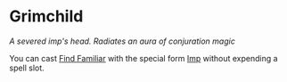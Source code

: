 # Grimchild

*A severed imp's head. Radiates an aura of conjuration magic*

You can cast [Find Familiar](https://5e.tools/spells.html#find%20familiar_xphb) with the special form [Imp](https://5e.tools/bestiary.html#imp_xmm) without expending a spell slot.
